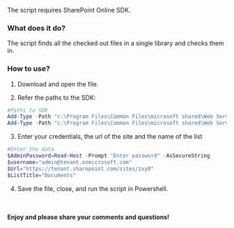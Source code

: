 The script requires SharePoint Online SDK.

 

### What does it do?

The script finds all the checked out files in a single library and checks them in.

 

### How to use?

1. Download and open the file.

2. Refer the paths to the SDK:

```PowerShell
#Paths to SDK 
Add-Type -Path "c:\Program Files\Common Files\microsoft shared\Web Server Extensions\16\ISAPI\Microsoft.SharePoint.Client.dll"   
Add-Type -Path "c:\Program Files\Common Files\microsoft shared\Web Server Extensions\16\ISAPI\Microsoft.SharePoint.Client.Runtime.dll"   
``` 
 
3. Enter your credentials, the url of the site and the name of the list

```PowerShell
#Enter the data 
$AdminPassword=Read-Host -Prompt "Enter password" -AsSecureString 
$username="admin@tenant.onmicrosoft.com" 
$Url="https://tenant.sharepoint.com/sites/zxy0" 
$ListTitle="Documents" 
``` 
4. Save the file, close, and run the script in Powershell.




 <br/><br/>
<b>Enjoy and please share your comments and questions!</b>